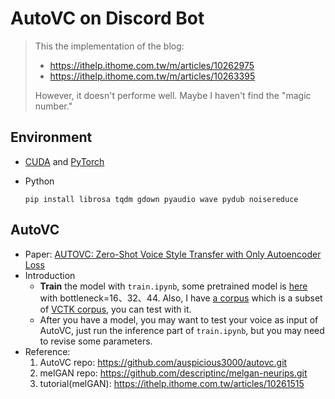 # AutoVC on Discord Bot

> This the implementation of the blog:
>
> * <https://ithelp.ithome.com.tw/m/articles/10262975>
> * <https://ithelp.ithome.com.tw/m/articles/10263395>
>
> However, it doesn't performe well. Maybe I haven't find the "magic number."

## Environment

* [CUDA](https://developer.nvidia.com/cuda-downloads) and [PyTorch](https://pytorch.org/)
* Python

  ```shell
  pip install librosa tqdm gdown pyaudio wave pydub noisereduce
  ```

## AutoVC

* Paper: [AUTOVC: Zero-Shot Voice Style Transfer with Only Autoencoder Loss](https://arxiv.org/abs/1905.05879)
* Introduction
  * **Train** the model with `train.ipynb`, some pretrained model is [here](https://drive.google.com/file/d/18YMXyxUOmSULAMfKT_QT_eRFAhqVqEZh/view?usp=sharing) with bottleneck=16、32、44. Also, I have [a corpus](https://drive.google.com/file/d/1Qq4WdRhAT2GNCdGcSpGLCpA21Uy-N3hc/view?usp=share_link) which is a subset of [VCTK corpus](https://datashare.ed.ac.uk/handle/10283/2950), you can test with it.
  * After you have a model, you may want to test your voice as input of AutoVC, just run the inference part of `train.ipynb`, but you may need to revise some parameters.
* Reference:
  1. AutoVC repo: <https://github.com/auspicious3000/autovc.git>
  2. melGAN repo: <https://github.com/descriptinc/melgan-neurips.git>
  3. tutorial(melGAN): <https://ithelp.ithome.com.tw/articles/10261515>
